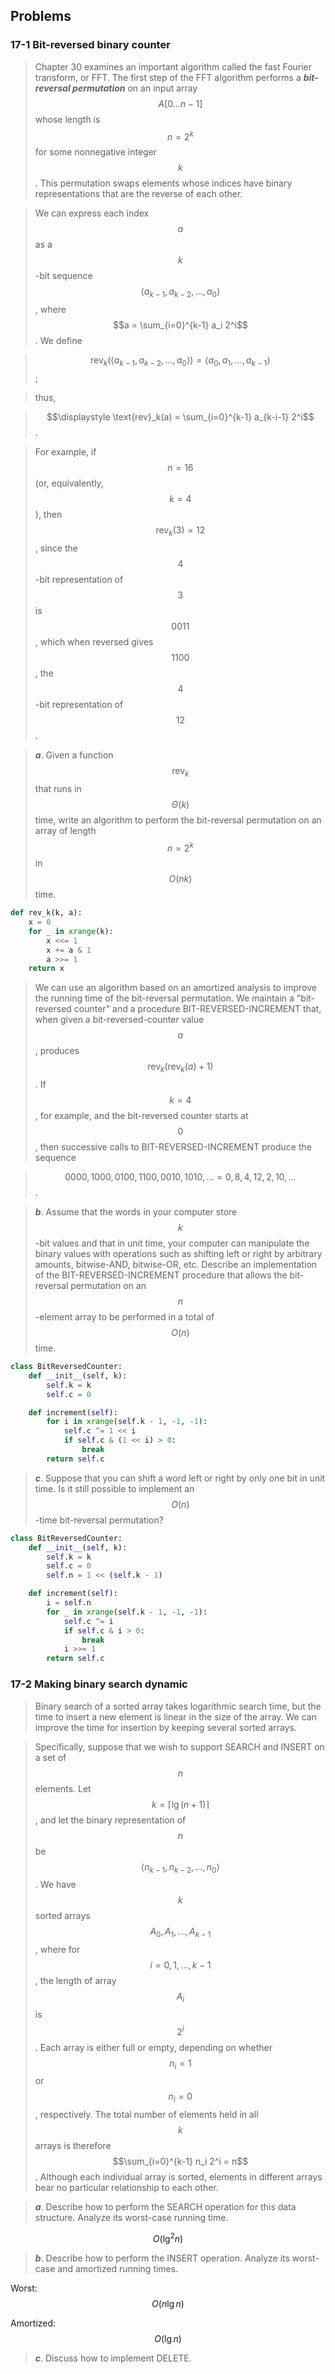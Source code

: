## Problems

### 17-1 Bit-reversed binary counter

> Chapter 30 examines an important algorithm called the fast Fourier transform, or FFT. The first step of the FFT algorithm performs a __*bit-reversal permutation*__ on an input array $$A[0 \dots n-1]$$ whose length is $$n = 2^k$$ for some nonnegative integer $$k$$. This permutation swaps elements whose indices have binary representations that are the reverse of each other.

> We can express each index $$a$$ as a $$k$$-bit sequence $$\langle a_{k-1}, a_{k-2}, \dots, a_0 \rangle$$, where $$a = \sum_{i=0}^{k-1} a_i 2^i$$. We define

> $$\text{rev}_k(\langle a_{k-1}, a_{k-2}, \dots, a_0 \rangle) = \langle a_0, a_1, \dots, a_{k-1} \rangle$$;

> thus,

> $$\displaystyle \text{rev}_k(a) = \sum_{i=0}^{k-1} a_{k-i-1} 2^i$$.

> For example, if $$n = 16$$ (or, equivalently, $$k = 4$$), then $$\text{rev}_k(3) = 12$$, since the $$4$$-bit representation of $$3$$ is $$0011$$, which when reversed gives $$1100$$, the $$4$$-bit representation of $$12$$.

> __*a*__. Given a function $$\text{rev}_k$$ that runs in $$\Theta(k)$$ time, write an algorithm to perform the bit-reversal permutation on an array of length $$n = 2^k$$ in $$O(nk)$$ time.

```python
def rev_k(k, a):
    x = 0
    for _ in xrange(k):
        x <<= 1
        x += a & 1
        a >>= 1
    return x
```

> We can use an algorithm based on an amortized analysis to improve the running time of the bit-reversal permutation. We maintain a "bit-reversed counter" and a procedure BIT-REVERSED-INCREMENT that, when given a bit-reversed-counter value $$a$$, produces $$\text{rev}_k(\text{rev}_k(a) + 1)$$. If $$k = 4$$, for example, and the bit-reversed counter starts at $$0$$, then successive calls to BIT-REVERSED-INCREMENT produce the sequence

> $$0000, 1000, 0100, 1100, 0010, 1010, \dots = 0, 8, 4, 12, 2, 10, \dots$$.

> __*b*__. Assume that the words in your computer store $$k$$-bit values and that in unit time, your computer can manipulate the binary values with operations such as shifting left or right by arbitrary amounts, bitwise-AND, bitwise-OR, etc. Describe an implementation of the BIT-REVERSED-INCREMENT procedure that allows the bit-reversal permutation on an $$n$$-element array to be performed in a total of $$O(n)$$ time.

```python
class BitReversedCounter:
    def __init__(self, k):
        self.k = k
        self.c = 0

    def increment(self):
        for i in xrange(self.k - 1, -1, -1):
            self.c ^= 1 << i
            if self.c & (1 << i) > 0:
                break
        return self.c
```

> __*c*__. Suppose that you can shift a word left or right by only one bit in unit time. Is it still possible to implement an $$O(n)$$-time bit-reversal permutation?

```python
class BitReversedCounter:
    def __init__(self, k):
        self.k = k
        self.c = 0
        self.n = 1 << (self.k - 1)

    def increment(self):
        i = self.n
        for _ in xrange(self.k - 1, -1, -1):
            self.c ^= i
            if self.c & i > 0:
                break
            i >>= 1
        return self.c
```

### 17-2 Making binary search dynamic

> Binary search of a sorted array takes logarithmic search time, but the time to insert a new element is linear in the size of the array. We can improve the time for insertion by keeping several sorted arrays.

> Specifically, suppose that we wish to support SEARCH and INSERT on a set of $$n$$ elements. Let $$k = \lceil \lg(n + 1) \rceil$$, and let the binary representation of $$n$$ be $$\langle n_{k-1}, n_{k-2}, \dots, n_0 \rangle$$. We have $$k$$ sorted arrays $$A_0, A_1, \dots, A_{k-1}$$, where for $$i = 0, 1, \dots, k - 1$$, the length of array $$A_i$$ is $$2^i$$. Each array is either full or empty, depending on whether $$n_i = 1$$ or $$n_i = 0$$, respectively. The total number of elements held in all $$k$$ arrays is therefore $$\sum_{i=0}^{k-1} n_i 2^i = n$$. Although each individual array is sorted, elements in different arrays bear no particular relationship to each other.

> __*a*__. Describe how to perform the SEARCH operation for this data structure. Analyze its worst-case running time.

$$O(\lg^2 n)$$

> __*b*__. Describe how to perform the INSERT operation. Analyze its worst-case and amortized running times.

Worst: $$O(n \lg n)$$

Amortized: $$O(\lg n)$$

> __*c*__. Discuss how to implement DELETE.

